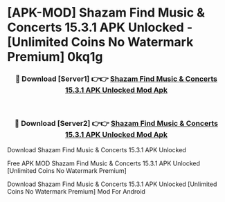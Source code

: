 # [APK-MOD] Shazam  Find Music & Concerts 15.3.1 APK Unlocked - [Unlimited Coins No Watermark Premium] 0kq1g



<div align="center">
<h3>🔴 Download [Server1] 👉👉 <a href="https://momento.my/?title=Shazam__Find_Music_&_Concerts_15.3.1_APK_Unlocked">Shazam  Find Music & Concerts 15.3.1 APK Unlocked Mod Apk</a></h3><br>

<h3>🔴 Download [Server2] 👉👉 <a href="https://momento.my/?title=Shazam__Find_Music_&_Concerts_15.3.1_APK_Unlocked">Shazam  Find Music & Concerts 15.3.1 APK Unlocked Mod Apk</a></h3>
</div>



Download Shazam  Find Music & Concerts 15.3.1 APK Unlocked 

Free APK MOD Shazam  Find Music & Concerts 15.3.1 APK Unlocked [Unlimited Coins No Watermark Premium]

Download Shazam  Find Music & Concerts 15.3.1 APK Unlocked [Unlimited Coins No Watermark Premium] Mod For Android
